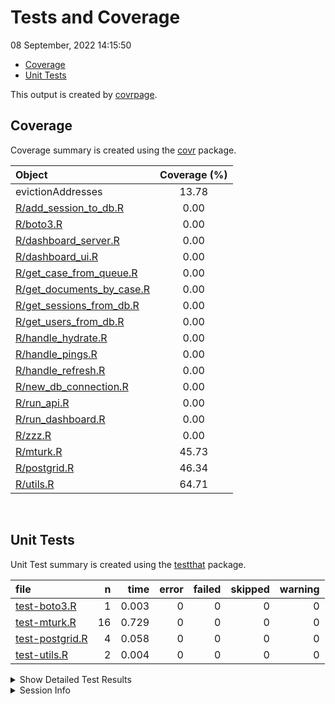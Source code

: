 Tests and Coverage
================
08 September, 2022 14:15:50

-   <a href="#coverage" id="toc-coverage">Coverage</a>
-   <a href="#unit-tests" id="toc-unit-tests">Unit Tests</a>

This output is created by
[covrpage](https://github.com/yonicd/covrpage).

## Coverage

Coverage summary is created using the
[covr](https://github.com/r-lib/covr) package.

| Object                                                    | Coverage (%) |
|:----------------------------------------------------------|:------------:|
| evictionAddresses                                         |    13.78     |
| [R/add_session_to_db.R](../R/add_session_to_db.R)         |     0.00     |
| [R/boto3.R](../R/boto3.R)                                 |     0.00     |
| [R/dashboard_server.R](../R/dashboard_server.R)           |     0.00     |
| [R/dashboard_ui.R](../R/dashboard_ui.R)                   |     0.00     |
| [R/get_case_from_queue.R](../R/get_case_from_queue.R)     |     0.00     |
| [R/get_documents_by_case.R](../R/get_documents_by_case.R) |     0.00     |
| [R/get_sessions_from_db.R](../R/get_sessions_from_db.R)   |     0.00     |
| [R/get_users_from_db.R](../R/get_users_from_db.R)         |     0.00     |
| [R/handle_hydrate.R](../R/handle_hydrate.R)               |     0.00     |
| [R/handle_pings.R](../R/handle_pings.R)                   |     0.00     |
| [R/handle_refresh.R](../R/handle_refresh.R)               |     0.00     |
| [R/new_db_connection.R](../R/new_db_connection.R)         |     0.00     |
| [R/run_api.R](../R/run_api.R)                             |     0.00     |
| [R/run_dashboard.R](../R/run_dashboard.R)                 |     0.00     |
| [R/zzz.R](../R/zzz.R)                                     |     0.00     |
| [R/mturk.R](../R/mturk.R)                                 |    45.73     |
| [R/postgrid.R](../R/postgrid.R)                           |    46.34     |
| [R/utils.R](../R/utils.R)                                 |    64.71     |

<br>

## Unit Tests

Unit Test summary is created using the
[testthat](https://github.com/r-lib/testthat) package.

| file                                        |   n |  time | error | failed | skipped | warning |
|:--------------------------------------------|----:|------:|------:|-------:|--------:|--------:|
| [test-boto3.R](testthat/test-boto3.R)       |   1 | 0.003 |     0 |      0 |       0 |       0 |
| [test-mturk.R](testthat/test-mturk.R)       |  16 | 0.729 |     0 |      0 |       0 |       0 |
| [test-postgrid.R](testthat/test-postgrid.R) |   4 | 0.058 |     0 |      0 |       0 |       0 |
| [test-utils.R](testthat/test-utils.R)       |   2 | 0.004 |     0 |      0 |       0 |       0 |

<details closed>
<summary>
Show Detailed Test Results
</summary>

| file                                                | context  | test                                                              | status |   n |  time |
|:----------------------------------------------------|:---------|:------------------------------------------------------------------|:-------|----:|------:|
| [test-boto3.R](testthat/test-boto3.R#L2)            | boto3    | multiplication works                                              | PASS   |   1 | 0.003 |
| [test-mturk.R](testthat/test-mturk.R#L15)           | mturk    | MTurk auth succeeds with valid config                             | PASS   |   1 | 0.002 |
| [test-mturk.R](testthat/test-mturk.R#L28)           | mturk    | MTurk auth fails on no config or env variables                    | PASS   |   1 | 0.002 |
| [test-mturk.R](testthat/test-mturk.R#L36_L39)       | mturk    | Create HIT Type works as expected                                 | PASS   |   1 | 0.350 |
| [test-mturk.R](testthat/test-mturk.R#L50_L53)       | mturk    | Create HIT Type fails with no aws keys                            | PASS   |   1 | 0.005 |
| [test-mturk.R](testthat/test-mturk.R#L62)           | mturk    | Create HIT Type returns a string                                  | PASS   |   1 | 0.325 |
| [test-mturk.R](testthat/test-mturk.R#L71)           | mturk    | Create HIT Type fails on bad response from pyMTurkR               | PASS   |   6 | 0.028 |
| [test-mturk.R](testthat/test-mturk.R#L115)          | mturk    | Create HIT Type returns correct value with mock pyMTurkR response | PASS   |   1 | 0.003 |
| [test-mturk.R](testthat/test-mturk.R#L122)          | mturk    | Render document links rejects args correctly                      | PASS   |   3 | 0.012 |
| [test-mturk.R](testthat/test-mturk.R#L137_L140)     | mturk    | Render documents returns expected value with sample links         | PASS   |   1 | 0.002 |
| [test-postgrid.R](testthat/test-postgrid.R#L38)     | postgrid | postgrid formatting succeeds with line vars                       | PASS   |   1 | 0.004 |
| [test-postgrid.R](testthat/test-postgrid.R#L65)     | postgrid | postgrid formatting succeeds with street vars                     | PASS   |   1 | 0.003 |
| [test-postgrid.R](testthat/test-postgrid.R#L69_L78) | postgrid | postgrid formatting fails with line and street vars               | PASS   |   1 | 0.019 |
| [test-postgrid.R](testthat/test-postgrid.R#L82_L88) | postgrid | postgrid formatting errors with neither vars                      | PASS   |   1 | 0.032 |
| [test-utils.R](testthat/test-utils.R#L8)            | utils    | Has names works as expected                                       | PASS   |   1 | 0.002 |
| [test-utils.R](testthat/test-utils.R#L13)           | utils    | Has names fails as expected                                       | PASS   |   1 | 0.002 |

</details>
<details>
<summary>
Session Info
</summary>

| Field    | Value                        |
|:---------|:-----------------------------|
| Version  | R version 4.2.1 (2022-06-23) |
| Platform | x86_64-pc-linux-gnu (64-bit) |
| Running  | Arch Linux                   |
| Language | en_US                        |
| Timezone | America/New_York             |

| Package  | Version |
|:---------|:--------|
| testthat | 3.1.4   |
| covr     | 3.6.1   |
| covrpage | 0.1     |

</details>
<!--- Final Status : pass --->
